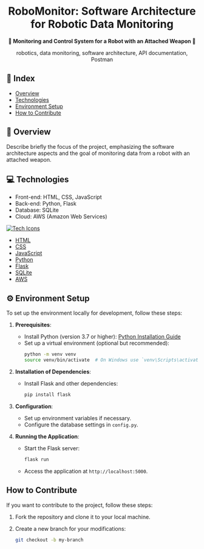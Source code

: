 <h1 align="center">RoboMonitor: Software Architecture for Robotic Data Monitoring</h1>

<div align="center">
  <strong>🤖 Monitoring and Control System for a Robot with an Attached Weapon 🎯</strong>
</div>

<div align="center">
  <p>robotics, data monitoring, software architecture, API documentation, Postman</p>
</div>

## 📖 Index

- [Overview](#overview)
- [Technologies](#technologies)
- [Environment Setup](#environment-setup)
- [How to Contribute](#how-to-contribute)

## 🔭 Overview

Describe briefly the focus of the project, emphasizing the software architecture aspects and the goal of monitoring data from a robot with an attached weapon.

## 💻 Technologies

- Front-end: HTML, CSS, JavaScript
- Back-end: Python, Flask
- Database: SQLite
- Cloud: AWS (Amazon Web Services)

[![Tech Icons](https://skillicons.dev/icons?i=html,css,js,python,flask,sqlite,aws)](https://skillicons.dev)

- [HTML](https://developer.mozilla.org/en-US/docs/Web/HTML)
- [CSS](https://developer.mozilla.org/en-US/docs/Web/CSS)
- [JavaScript](https://developer.mozilla.org/en-US/docs/Web/JavaScript)
- [Python](https://www.python.org/doc/)
- [Flask](https://flask.palletsprojects.com/en/2.0.x/)
- [SQLite](https://www.sqlite.org/docs.html)
- [AWS](https://aws.amazon.com/documentation/)

## ⚙️ Environment Setup

To set up the environment locally for development, follow these steps:

1. **Prerequisites**:
   - Install Python (version 3.7 or higher): [Python Installation Guide](https://www.python.org/downloads/)
   - Set up a virtual environment (optional but recommended): 
     ```bash
     python -m venv venv
     source venv/bin/activate  # On Windows use `venv\Scripts\activate`
     ```

2. **Installation of Dependencies**:
   - Install Flask and other dependencies:
     ```bash
     pip install flask
     ```

3. **Configuration**:
   - Set up environment variables if necessary.
   - Configure the database settings in `config.py`.

4. **Running the Application**:
   - Start the Flask server:
     ```bash
     flask run
     ```
   - Access the application at `http://localhost:5000`.

## How to Contribute

If you want to contribute to the project, follow these steps:

1. Fork the repository and clone it to your local machine.

2. Create a new branch for your modifications:
   ```bash
   git checkout -b my-branch
